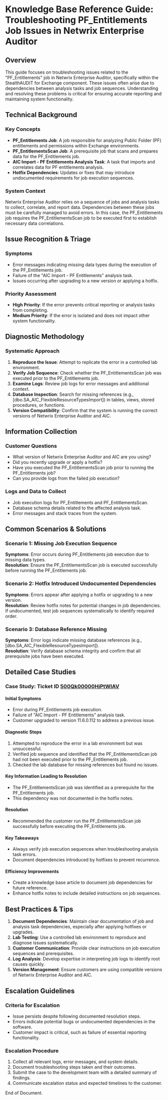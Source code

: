 # Knowledge Base Reference Guide: Troubleshooting PF_Entitlements Job Issues in Netwrix Enterprise Auditor

## Overview

This guide focuses on troubleshooting issues related to the "PF_Entitlements" job in Netwrix Enterprise Auditor, specifically within the StealthAUDIT for Exchange component. These issues often arise due to dependencies between analysis tasks and job sequences. Understanding and resolving these problems is critical for ensuring accurate reporting and maintaining system functionality.

## Technical Background

### Key Concepts
- **PF_Entitlements Job**: A job responsible for analyzing Public Folder (PF) entitlements and permissions within Exchange environments.
- **PF_EntitlementsScan Job**: A prerequisite job that scans and prepares data for the PF_Entitlements job.
- **AIC Import - PF Entitlements Analysis Task**: A task that imports and correlates data for PF entitlements analysis.
- **Hotfix Dependencies**: Updates or fixes that may introduce undocumented requirements for job execution sequences.

### System Context
Netwrix Enterprise Auditor relies on a sequence of jobs and analysis tasks to collect, correlate, and report data. Dependencies between these jobs must be carefully managed to avoid errors. In this case, the PF_Entitlements job requires the PF_EntitlementsScan job to be executed first to establish necessary data correlations.

## Issue Recognition & Triage

### Symptoms
- Error messages indicating missing data types during the execution of the PF_Entitlements job.
- Failure of the "AIC Import - PF Entitlements" analysis task.
- Issues occurring after upgrading to a new version or applying a hotfix.

### Priority Assessment
- **High Priority**: If the error prevents critical reporting or analysis tasks from completing.
- **Medium Priority**: If the error is isolated and does not impact other system functionality.

## Diagnostic Methodology

### Systematic Approach
1. **Reproduce the Issue**: Attempt to replicate the error in a controlled lab environment.
2. **Verify Job Sequence**: Check whether the PF_EntitlementsScan job was executed prior to the PF_Entitlements job.
3. **Examine Logs**: Review job logs for error messages and additional context.
4. **Database Inspection**: Search for missing references (e.g., [dbo.SA_AIC_FlexibleResourceTypesImport]) in tables, views, stored procedures, or functions.
5. **Version Compatibility**: Confirm that the system is running the correct versions of Netwrix Enterprise Auditor and AIC.

## Information Collection

### Customer Questions
- What version of Netwrix Enterprise Auditor and AIC are you using?
- Did you recently upgrade or apply a hotfix?
- Have you executed the PF_EntitlementsScan job prior to running the PF_Entitlements job?
- Can you provide logs from the failed job execution?

### Logs and Data to Collect
- Job execution logs for PF_Entitlements and PF_EntitlementsScan.
- Database schema details related to the affected analysis task.
- Error messages and stack traces from the system.

## Common Scenarios & Solutions

### Scenario 1: Missing Job Execution Sequence
**Symptoms**: Error occurs during PF_Entitlements job execution due to missing data types.  
**Resolution**: Ensure the PF_EntitlementsScan job is executed successfully before running the PF_Entitlements job.

### Scenario 2: Hotfix Introduced Undocumented Dependencies
**Symptoms**: Errors appear after applying a hotfix or upgrading to a new version.  
**Resolution**: Review hotfix notes for potential changes in job dependencies. If undocumented, test job sequences systematically to identify required order.

### Scenario 3: Database Reference Missing
**Symptoms**: Error logs indicate missing database references (e.g., [dbo.SA_AIC_FlexibleResourceTypesImport]).  
**Resolution**: Verify database schema integrity and confirm that all prerequisite jobs have been executed.

## Detailed Case Studies

### Case Study: Ticket ID [500Qk00000HjPtWIAV](https://nwxcorp.lightning.force.com/lightning/r/Case/500Qk00000HjPtWIAV/view)

#### Initial Symptoms
- Error during PF_Entitlements job execution.
- Failure of "AIC Import - PF Entitlements" analysis task.
- Customer upgraded to version 11.6.0.112 to address a previous issue.

#### Diagnostic Steps
1. Attempted to reproduce the error in a lab environment but was unsuccessful.
2. Verified job sequence and identified that the PF_EntitlementsScan job had not been executed prior to the PF_Entitlements job.
3. Checked the lab database for missing references but found no issues.

#### Key Information Leading to Resolution
- The PF_EntitlementsScan job was identified as a prerequisite for the PF_Entitlements job.
- This dependency was not documented in the hotfix notes.

#### Resolution
- Recommended the customer run the PF_EntitlementsScan job successfully before executing the PF_Entitlements job.

#### Key Takeaways
- Always verify job execution sequences when troubleshooting analysis task errors.
- Document dependencies introduced by hotfixes to prevent recurrence.

#### Efficiency Improvements
- Create a knowledge base article to document job dependencies for future reference.
- Enhance hotfix notes to include detailed instructions on job sequences.

## Best Practices & Tips

1. **Document Dependencies**: Maintain clear documentation of job and analysis task dependencies, especially after applying hotfixes or upgrades.
2. **Lab Testing**: Use a controlled lab environment to reproduce and diagnose issues systematically.
3. **Customer Communication**: Provide clear instructions on job execution sequences and prerequisites.
4. **Log Analysis**: Develop expertise in interpreting job logs to identify root causes quickly.
5. **Version Management**: Ensure customers are using compatible versions of Netwrix Enterprise Auditor and AIC.

## Escalation Guidelines

### Criteria for Escalation
- Issue persists despite following documented resolution steps.
- Errors indicate potential bugs or undocumented dependencies in the software.
- Customer impact is critical, such as failure of essential reporting functionality.

### Escalation Procedure
1. Collect all relevant logs, error messages, and system details.
2. Document troubleshooting steps taken and their outcomes.
3. Submit the case to the development team with a detailed summary of findings.
4. Communicate escalation status and expected timelines to the customer.

End of Document.
